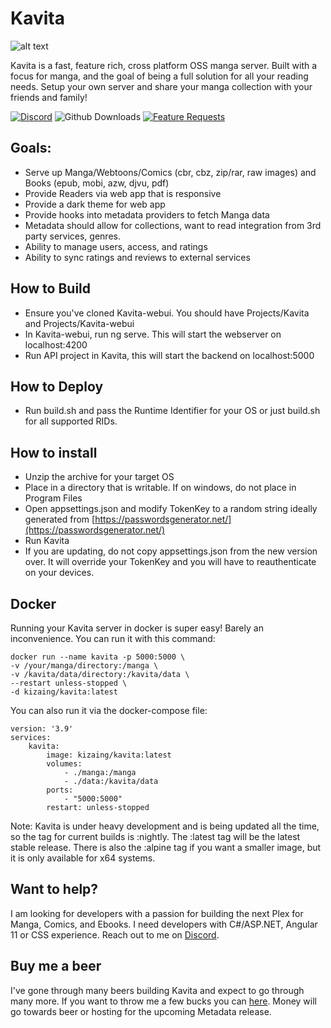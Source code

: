 ﻿# Kavita
![alt text](https://github.com/Kareadita/kareadita.github.io/blob/main/img/features/seriesdetail.PNG?raw=true)

Kavita is a fast, feature rich, cross platform OSS manga server. Built with a focus for manga, 
and the goal of being a full solution for all your reading needs. Setup your own server and share 
your manga collection with your friends and family!

[![Discord](https://img.shields.io/badge/discord-chat-7289DA.svg?maxAge=60)](https://discord.gg/eczRp9eeem)
![Github Downloads](https://img.shields.io/github/downloads/Kareadita/Kavita/total.svg)
[![Feature Requests](https://feathub.com/Kareadita/Kavita?format=svg)](https://feathub.com/Kareadita/Kavita)


## Goals:
* Serve up Manga/Webtoons/Comics (cbr, cbz, zip/rar, raw images) and Books (epub, mobi, azw, djvu, pdf)
* Provide Readers via web app that is responsive
* Provide a dark theme for web app
* Provide hooks into metadata providers to fetch Manga data
* Metadata should allow for collections, want to read integration from 3rd party services, genres.
* Ability to manage users, access, and ratings
* Ability to sync ratings and reviews to external services

## How to Build
- Ensure you've cloned Kavita-webui. You should have Projects/Kavita and Projects/Kavita-webui
- In Kavita-webui, run ng serve. This will start the webserver on localhost:4200
- Run API project in Kavita, this will start the backend on localhost:5000


## How to Deploy
- Run build.sh and pass the Runtime Identifier for your OS or just build.sh for all supported RIDs.

## How to install
- Unzip the archive for your target OS
- Place in a directory that is writable. If on windows, do not place in Program Files
- Open appsettings.json and modify TokenKey to a random string ideally generated from [https://passwordsgenerator.net/](https://passwordsgenerator.net/)
- Run Kavita
- If you are updating, do not copy appsettings.json from the new version over. It will override your TokenKey and you will have to reauthenticate on your devices.

## Docker
Running your Kavita server in docker is super easy! Barely an inconvenience. You can run it with this command: 

```
docker run --name kavita -p 5000:5000 \
-v /your/manga/directory:/manga \
-v /kavita/data/directory:/kavita/data \
--restart unless-stopped \
-d kizaing/kavita:latest
```

You can also run it via the docker-compose file:

```
version: '3.9'
services:
    kavita:
        image: kizaing/kavita:latest
        volumes:
            - ./manga:/manga
            - ./data:/kavita/data
        ports:
            - "5000:5000"
        restart: unless-stopped
```

Note: Kavita is under heavy development and is being updated all the time, so the tag for current builds is :nightly. The :latest tag will be the latest stable release. There is also the :alpine tag if you want a smaller image, but it is only available for x64 systems.

## Want to help?
I am looking for developers with a passion for building the next Plex for Manga, Comics, and Ebooks. I need developers with C#/ASP.NET, Angular 11 or CSS experience. 
Reach out to me on [Discord]((https://discord.gg/eczRp9eeem)).  

## Buy me a beer
I've gone through many beers building Kavita and expect to go through many more. If you want to throw me a few bucks you can [here](https://paypal.me/majora2007?locale.x=en_US). Money will go 
towards beer or hosting for the upcoming Metadata release. 

